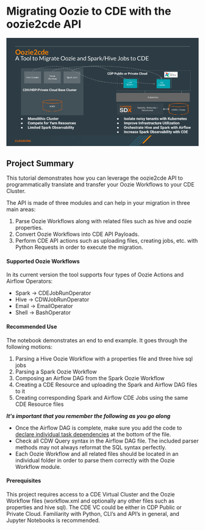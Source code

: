 # Migrating Oozie to CDE with the oozie2cde API

![alt text](img/oozie2cde_slide.png)


## Project Summary

This tutorial demonstrates how you can leverage the oozie2cde API to programmatically translate and transfer your Oozie Workflows to your CDE Cluster.

The API is made of three modules and can help in your migration in three main areas:

1. Parse Oozie Workflows along with related files such as hive and oozie properties.
2. Convert Oozie Workflows into CDE API Payloads. 
3. Perform CDE API actions such as uploading files, creating jobs, etc. with Python Requests in order to execute the migration.


#### Supported Oozie Workflows

In its current version the tool supports four types of Oozie Actions and Airflow Operators:

* Spark -> CDEJobRunOperator
* Hive -> CDWJobRunOperator
* Email -> EmailOperator
* Shell -> BashOperator


#### Recommended Use

The notebook demonstrates an end to end example. It goes through the following motions:

1. Parsing a Hive Oozie Workflow with a properties file and three hive sql jobs
2. Parsing a Spark Oozie Workflow
3. Composing an Airflow DAG from the Spark Oozie Workflow
4. Creating a CDE Resource and uploading the Spark and Airflow DAG files to it
5. Creating corresponding Spark and Airflow CDE Jobs using the same CDE Resource files

_**It's important that you remember the following as you go along**_

* Once the Airflow DAG is complete, make sure you add the code to [declare individual task dependencies](https://airflow.apache.org/docs/apache-airflow/stable/concepts/dags.html#task-dependencies) at the bottom of the file. 
* Check all CDW Query syntax in the Airflow DAG file. The included parser methods may not always reformat the SQL syntax perfectly.
* Each Oozie Workflow and all related files should be located in an individual folder in order to parse them correctly with the Oozie Workflow module.


#### Prerequisites

This project requires access to a CDE Virtual Cluster and the Oozie Workflow files (workflow.xml and optionally any other files such as properties and hive sql). 
The CDE VC could be either in CDP Public or Private Cloud. 
Familiarity with Python, CLI’s and API’s in general, and Jupyter Notebooks is recommended. 

